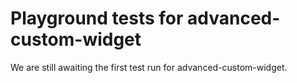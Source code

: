 # Playground tests for advanced-custom-widget
We are still awaiting the first test run for advanced-custom-widget.
